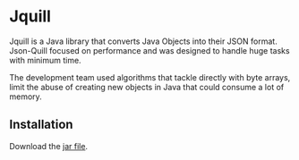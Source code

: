 # Jquill

Jquill is a Java library that converts Java Objects into their JSON format. Json-Quill focused on performance and was designed to handle huge tasks with minimum time.

The development team used algorithms that tackle directly with byte arrays, limit the abuse of creating new objects in Java that could consume a lot of memory.

## Installation

Download the [jar file](https://drive.google.com/file/d/1IuAe7CN0vhMkmupe3eXvKBpD47uXZWiN/view?usp=drive_link).
